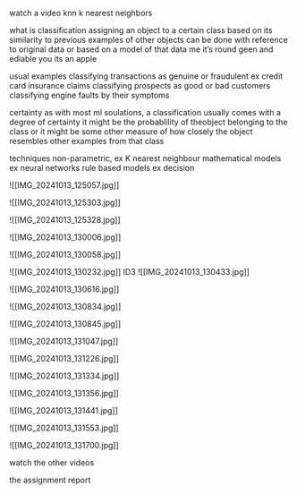 watch a video
knn
k nearest neighbors

what is classification
assigning an object to a certain class based on its similarity to previous examples of other objects
can be done with reference to original data or based on a model of that data
	me it’s round geen and ediable
	you its an apple

usual examples
classifying transactions as genuine or fraudulent
ex credit card insurance claims
classifying prospects as good or bad customers
classifying engine faults by their symptoms

certainty
as with most ml soulations, a classification usually comes with a degree of certainty
it might be the probablility of theobject belonging to the class or it might be some other measure of how closely the object resembles other examples from that class

techniques
non-parametric, ex K nearest neighbour
mathematical models ex neural networks
rule based models ex decision

![[IMG_20241013_125057.jpg]]

![[IMG_20241013_125303.jpg]]

![[IMG_20241013_125328.jpg]]

![[IMG_20241013_130006.jpg]]

![[IMG_20241013_130058.jpg]]

![[IMG_20241013_130232.jpg]]
ID3
![[IMG_20241013_130433.jpg]]

![[IMG_20241013_130616.jpg]]

![[IMG_20241013_130834.jpg]]

![[IMG_20241013_130845.jpg]]

![[IMG_20241013_131047.jpg]]

![[IMG_20241013_131226.jpg]]

![[IMG_20241013_131334.jpg]]

![[IMG_20241013_131356.jpg]]

![[IMG_20241013_131441.jpg]]

![[IMG_20241013_131553.jpg]]

![[IMG_20241013_131700.jpg]]

watch the other videos

the assignment report